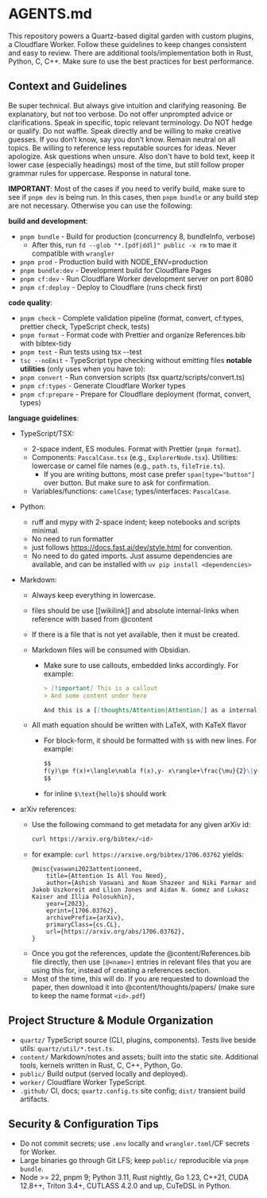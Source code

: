 # AGENTS.md

This repository powers a Quartz-based digital garden with custom plugins, a Cloudflare Worker. Follow these guidelines to keep changes consistent and easy to review. There are additional tools/implementation both in Rust, Python, C, C++. Make sure to use the best practices for best performance.

## Context and Guidelines

Be super technical. But always give intuition and clarifying reasoning. Be explanatory, but not too verbose. Do not offer unprompted advice or clarifications. Speak in specific, topic relevant terminology. Do NOT hedge or qualify. Do not waffle. Speak directly and be willing to make creative guesses. If you don’t know, say you don’t know. Remain neutral on all topics. Be willing to reference less reputable sources for ideas. Never apologize. Ask questions when unsure. Also don't have to bold text, keep it lower case (especially headings) most of the time, but still follow proper grammar rules for uppercase. Response in natural tone.

**IMPORTANT**: Most of the cases if you need to verify build, make sure to see if `pnpm dev` is being run. In this cases, then `pnpm bundle` or any build step are not necessary. Otherwise you can use the following:

**build and development**:

- `pnpm bundle` - Build for production (concurrency 8, bundleInfo, verbose)
  - After this, run `fd --glob "*.[pdf|ddl]" public -x rm` to mae it compatible with `wrangler`
- `pnpm prod` - Production build with NODE_ENV=production
- `pnpm bundle:dev` - Development build for Cloudflare Pages
- `pnpm cf:dev` - Run Cloudflare Worker development server on port 8080
- `pnpm cf:deploy` - Deploy to Cloudflare (runs check first)

**code quality**:

- `pnpm check` - Complete validation pipeline (format, convert, cf:types, prettier check, TypeScript check, tests)
- `pnpm format` - Format code with Prettier and organize References.bib with bibtex-tidy
- `pnpm test` - Run tests using tsx --test
- `tsc --noEmit` - TypeScript type checking without emitting files
  **notable utilities** (only uses when you have to):
- `pnpm convert` - Run conversion scripts (tsx quartz/scripts/convert.ts)
- `pnpm cf:types` - Generate Cloudflare Worker types
- `pnpm cf:prepare` - Prepare for Cloudflare deployment (format, convert, types)

**language guidelines**:

- TypeScript/TSX:
  - 2-space indent, ES modules. Format with Prettier (`pnpm format`).
  - Components: `PascalCase.tsx` (e.g., `ExplorerNode.tsx`). Utilities: lowercase or camel file names (e.g., `path.ts`, `fileTrie.ts`).
    - If you are writing buttons, most case prefer `span[type="button"]` over button. But make sure to ask for confirmation.
  - Variables/functions: `camelCase`; types/interfaces: `PascalCase`.
- Python:
  - ruff and mypy with 2-space indent; keep notebooks and scripts minimal.
  - No need to run formatter
  - just follows https://docs.fast.ai/dev/style.html for convention.
  - No need to do gated imports. Just assume dependencies are available, and can be installed with `uv pip install <dependencies>`
- Markdown:
  - Always keep everything in lowercase.
  - files should be use [[wikilink]] and absolute internal-links when reference with based from @content
  - If there is a file that is not yet available, then it must be created.
  - Markdown files will be consumed with Obsidian.
    - Make sure to use callouts, embedded links accordingly. For example:

      ```markdown
      > [!important] This is a callout
      > And some content under here

      And this is a [[thoughts/Attention|Attention]] as a internal wikilinks.
      ```

  - All math equation should be written with LaTeX, with KaTeX flavor
    - For block-form, it should be formatted with `$$` with new lines. For example:
      ```markdown
      $$
      f(y)\ge f(x)+\langle\nabla f(x),y- x\rangle+\frac{\mu}{2}\|y- x\|^2
      $$
      ```
    - for inline `$\text{hello}$` should work

- arXiv references:
  - Use the following command to get metadata for any given arXiv id:
    ```bash
    curl https://arxiv.org/bibtex/<id>
    ```
  - for example: `curl https://arxive.org/bibtex/1706.03762` yields:
    ```text
    @misc{vaswani2023attentionneed,
        title={Attention Is All You Need},
        author={Ashish Vaswani and Noam Shazeer and Niki Parmar and Jakob Uszkoreit and Llion Jones and Aidan N. Gomez and Lukasz Kaiser and Illia Polosukhin},
        year={2023},
        eprint={1706.03762},
        archivePrefix={arXiv},
        primaryClass={cs.CL},
        url={https://arxiv.org/abs/1706.03762},
    }
    ```
  - Once you got the references, update the @content/References.bib file directly, then use `[@<name>]` entries in relevant files that you are using this for, instead of creating a references section.
  - Most of the time, this will do. If you are requested to download the paper, then download it into @content/thoughts/papers/ (make sure to keep the name format `<id>.pdf`)

## Project Structure & Module Organization

- `quartz/` TypeScript source (CLI, plugins, components). Tests live beside utils: `quartz/util/*.test.ts`.
- `content/` Markdown/notes and assets; built into the static site. Additional tools, kernels written in Rust, C, C++, Python, Go.
- `public/` Build output (served locally and deployed).
- `worker/` Cloudflare Worker TypeScript.
- `.github/` CI, docs; `quartz.config.ts` site config; `dist/` transient build artifacts.

## Security & Configuration Tips

- Do not commit secrets; use `.env` locally and `wrangler.toml`/CF secrets for Worker.
- Large binaries go through Git LFS; keep `public/` reproducible via `pnpm bundle`.
- Node >= 22, pnpm 9; Python 3.11, Rust nightly, Go 1.23, C++21, CUDA 12.8++, Triton 3.4+, CUTLASS 4.2.0 and up, CuTeDSL in Python.

